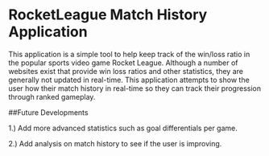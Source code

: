 # RocketLeague Match History Application

This application is a simple tool to help keep track of the win/loss ratio in the popular sports video game Rocket League. 
Although a number of websites exist that provide win loss ratios and other statistics, they are generally not updated in real-time. 
This application attempts to show the user how their match history in real-time so they can track their progression through ranked gameplay.

##Future Developments

1.) Add more advanced statistics such as goal differentials per game.

2.) Add analysis on match history to see if the user is improving. 
